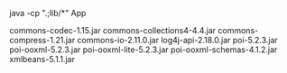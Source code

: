 java -cp ".;lib/*" App

commons-codec-1.15.jar
commons-collections4-4.4.jar
commons-compress-1.21.jar
commons-io-2.11.0.jar
log4j-api-2.18.0.jar
poi-5.2.3.jar
poi-ooxml-5.2.3.jar
poi-ooxml-lite-5.2.3.jar
poi-ooxml-schemas-4.1.2.jar
xmlbeans-5.1.1.jar
